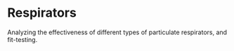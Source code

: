 # Respirators
Analyzing the effectiveness of different types of particulate respirators, and fit-testing.
